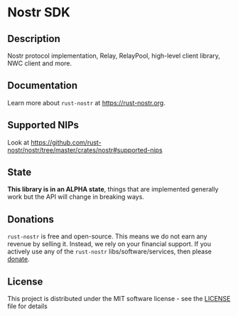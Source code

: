 # Nostr SDK

## Description

Nostr protocol implementation, Relay, RelayPool, high-level client library, NWC client and more.

## Documentation

Learn more about `rust-nostr` at <https://rust-nostr.org>.

## Supported NIPs

Look at <https://github.com/rust-nostr/nostr/tree/master/crates/nostr#supported-nips>

## State

**This library is in an ALPHA state**, things that are implemented generally work but the API will change in breaking ways.

## Donations

`rust-nostr` is free and open-source. This means we do not earn any revenue by selling it. Instead, we rely on your financial support. If you actively use any of the `rust-nostr` libs/software/services, then please [donate](https://rust-nostr.org/donate).

## License

This project is distributed under the MIT software license - see the [LICENSE](https://rust-nostr.org/license) file for details
